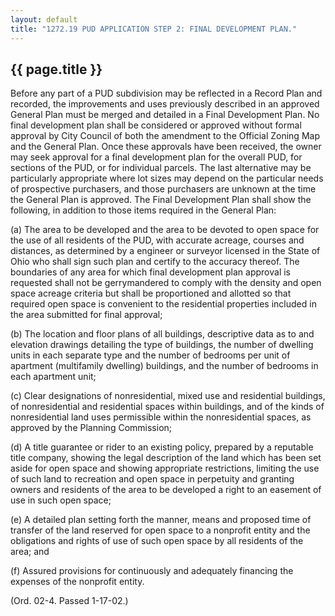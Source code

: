 ---
layout: default 
title: "1272.19 PUD APPLICATION STEP 2: FINAL DEVELOPMENT PLAN."---

{{ page.title }}
----------------

Before any part of a PUD subdivision may be reflected in a Record Plan
and recorded, the improvements and uses previously described in an
approved General Plan must be merged and detailed in a Final Development
Plan. No final development plan shall be considered or approved without
formal approval by City Council of both the amendment to the Official
Zoning Map and the General Plan. Once these approvals have been
received, the owner may seek approval for a final development plan for
the overall PUD, for sections of the PUD, or for individual parcels. The
last alternative may be particularly appropriate where lot sizes may
depend on the particular needs of prospective purchasers, and those
purchasers are unknown at the time the General Plan is approved. The
Final Development Plan shall show the following, in addition to those
items required in the General Plan:

​(a) The area to be developed and the area to be devoted to open space
for the use of all residents of the PUD, with accurate acreage, courses
and distances, as determined by a engineer or surveyor licensed in the
State of Ohio who shall sign such plan and certify to the accuracy
thereof. The boundaries of any area for which final development plan
approval is requested shall not be gerrymandered to comply with the
density and open space acreage criteria but shall be proportioned and
allotted so that required open space is convenient to the residential
properties included in the area submitted for final approval;

​(b) The location and floor plans of all buildings, descriptive data as
to and elevation drawings detailing the type of buildings, the number of
dwelling units in each separate type and the number of bedrooms per unit
of apartment (multifamily dwelling) buildings, and the number of
bedrooms in each apartment unit;

​(c) Clear designations of nonresidential, mixed use and residential
buildings, of nonresidential and residential spaces within buildings,
and of the kinds of nonresidential land uses permissible within the
nonresidential spaces, as approved by the Planning Commission;

​(d) A title guarantee or rider to an existing policy, prepared by a
reputable title company, showing the legal description of the land which
has been set aside for open space and showing appropriate restrictions,
limiting the use of such land to recreation and open space in perpetuity
and granting owners and residents of the area to be developed a right to
an easement of use in such open space;

​(e) A detailed plan setting forth the manner, means and proposed time
of transfer of the land reserved for open space to a nonprofit entity
and the obligations and rights of use of such open space by all
residents of the area; and

​(f) Assured provisions for continuously and adequately financing the
expenses of the nonprofit entity.

(Ord. 02-4. Passed 1-17-02.)
